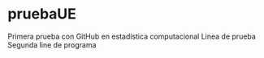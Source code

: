 # pruebaUE
Primera prueba con GitHub en estadística computacional
Linea de prueba
Segunda line de programa

